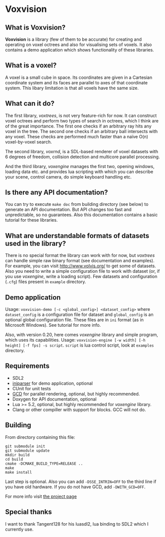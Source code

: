 Voxvision
=========

What is Voxvision?
-----------------
**Voxvision** is a library (few of them to be accurate) for creating and
operating on voxel octrees and also for visualising sets of voxels. It also
contains a demo application which shows functionality of these libraries.

What is a voxel?
----------------
A voxel is a small cube in space. Its coordinates are given in a Cartesian
coordinate system and its faces are parallel to axes of that coordinate
system. This libary limitation is that all voxels have the same size.

What can it do?
---------------
The first library, *voxtrees*, is not very feature-rich for now. It can
construct voxel octrees and perform two types of search in octrees, which I
think are of the great importance. The first one checks if an arbitrary ray
hits any voxel in the tree. The second one checks if an arbitrary ball
intersects with any voxel. These checks are performed much faster than a naïve
O(n) voxel-by-voxel search.

The second library, *voxrnd*, is a SDL-based renderer of voxel datasets with 6
degrees of freedom, collision detection and multicore parallel processing.

And the third library, *voxengine* manages the first two, opening windows,
loading data etc. and provides lua scripting with which you can describe your
scene, control camera, do simple keyboard handling etc.

Is there any API documentation?
-------------------------------
You can try to execute `make doc` from building directory (see below) to
generate an API documentation. But API changes too fast and unpredictable, so no
guarantees. Also this documentation contains a basic tutorial for these
libraries.

What are understandable formats of datasets used in the library?
----------------------------------------------------------------
There is no special format the library can work with for now, but *voxtrees* can
handle simple raw binary format (see documentation and examples). For example,
you can visit http://www.volvis.org/ to get some of datasets. Also you need to
write a simple configuration file to work with dataset (or, if you use
*voxengine*, write a loading script). Few datasets and configuration (`.cfg`)
files present in `example` directory.

Demo application
----------------
Usage: `voxvision-demo [-c <global_config>] <dataset_config>` where
`dataset_config` is a configuration file for dataset and `global_config` is an
optional global configuration file. These files are in `ini` format (as in
Microsoft Windows). See tutorial for more info.

Also, with version 0.20, here comes *voxengine* library and simple program,
which uses its capabilities.
Usage: `voxvision-engine [-w width] [-h height] [-f fps] -s script`. `script` is
lua control script, look at `examples` directory.

Requirements
------------
* SDL2
* [iniparser](https://github.com/ndevilla/iniparser) for demo application,
  optional
* CUnit for unit tests
* [GCD](https://en.wikipedia.org/wiki/Grand_Central_Dispatch) for parallel
  rendering, optional, but highly recommended.
* Doxygen for API documentation, optional
* Lua >= 5.2, optional, but highly recommended for *voxengine* library.
* Clang or other compiller with support for blocks. GCC will not do.

Building
--------
From directory containing this file:
```
git submodule init
git submodule update
mkdir build
cd build
cmake -DCMAKE_BUILD_TYPE=RELEASE ..
make
make install
```
Last step is optional. Also you can add `-DSSE_INTRIN=OFF` to the third line if
you have old hardware. If you do not have GCD, add `-DWITH_GCD=OFF`.

For more info visit [the project page](http://shamazmazum.github.io/voxvision)

Special thanks
--------------

I want to thank Tangent128 for his luasdl2, lua binding to SDL2 which I currently
use.
